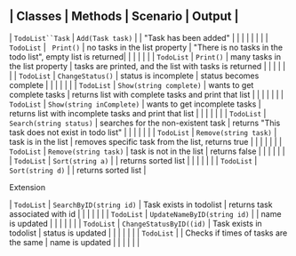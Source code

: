  
 |     Classes             |                       Methods                 |                  Scenario              |                        Output	    		                  |              
 ----------------------------------------------------------------------------------------------------------------------------------------------------------------------------------
 |     `TodoList``Task`    |   `Add(Task task)`	       |                   |       "Task has been added"            |                                                             |
 |                         |                                               |                                        |                                                             |
 |     `TodoList`	       |   ` Print()`				    			   |  no tasks in the list property         | "There is no tasks in the todo list", empty list is returned|
 |                         |                                               |                                        |                                                             |
 |     `TodoList`		   |   `Print()`                                   |  many tasks in the list property       |	tasks are printed, and the list with tasks is returned    |
 |                         |                                               |                                        |                                                             |
 |     `TodoList`		   |   `ChangeStatus()`	                           |  status is incomplete                  | status becomes complete                                     |
 |                         |                                               |                                        |                                                             |
 |     `TodoList`		   |   `Show(string complete)`	                   |  wants to get complete tasks           | returns list with complete tasks and print that list        |
 |                         |                                               |                                        |                                                             |
 |     `TodoList`		   |   `Show(string inComplete)`                   |  wants to get incomplete tasks         | returns list with incomplete tasks and print that list      |
 |                         |                                               |                                        |                                                             |
 |     `TodoList`		   |   `Search(string status)`		    		   |  searches for the non-existent task	| returns "This task does not exist in todo list"             |
 |                         |                                               |                                        |                                                             |
 |     `TodoList`		   |   `Remove(string task)`		    		   |  task is in the list                	| removes  specific task from the list, returns true          |
 |                         |                                               |                                        |                                                             |
 |     `TodoList`		   |   `Remove(string task)`		    		   |  task is not in the list             	|  returns false                                              |
 |                         |                                               |                                        |                                                             |
 |     `TodoList`		   |   `Sort(string a)`		                       |                                    	|  returns sorted list                                        |
 |                         |                                               |                                        |                                                             |
 |     `TodoList`		   |   `Sort(string d)`		    		           |                                     	|  returns sorted list                                        |

 Extension




 |     `TodoList`		   |   `SearchByID(string id)`		    		   |    Task exists in todolist           	|  returns task associated with id                            |
 |                         |                                               |                                        |                                                             |
 |     `TodoList`		   |   `UpdateNameByID(string id)`		    	   |                                     	|  name is updated                                            |
 |                         |                                               |                                        |                                                             |
 |     `TodoList`		   |   `ChangeStatusByID((id)`		        	   |  Task exists in todolist            	|  status is updated                                            |
 |                         |                                               |                                        |                                                             |
 |     `TodoList`		   |   		    	                               |                 Checks if times of tasks are the same                    	|  name is updated                                            |
 |                         |                                               |                                        |                                                             |